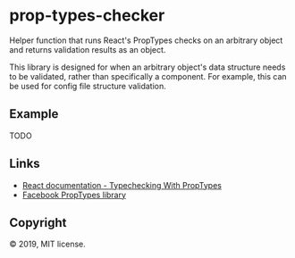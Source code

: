 # prop-types-checker

Helper function that runs React's PropTypes checks on an arbitrary object and returns validation results as an object.

This library is designed for when an arbitrary object's data structure needs to be validated, rather than specifically a component. For example, this can be used for config file structure validation.

## Example

TODO

## Links

* [React documentation - Typechecking With PropTypes](https://reactjs.org/docs/typechecking-with-proptypes.html)
* [Facebook PropTypes library](https://github.com/facebook/prop-types)

## Copyright

© 2019, MIT license.
